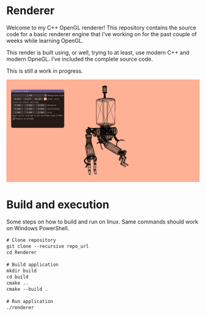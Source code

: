 # Renderer
Welcome to my C++ OpenGL renderer! This repository contains the source code for a 
basic renderer engine that I've working on for the past couple of weeks while learning OpenGL.

This render is built using, or well, trying to at least, use modern C++ and 
modern OpneGL. I've included the complete source code.

This is still a work in progress.

![Image sample](image/modelLoad.png)


# Build and execution
Some steps on how to build and run on linux.
Same commands should work on Windows PowerShell.
```shell
# Clone repository
git clone --recursive repo_url
cd Renderer

# Build application
mkdir build
cd build
cmake ..
cmake --build .

# Run application
./renderer
```
